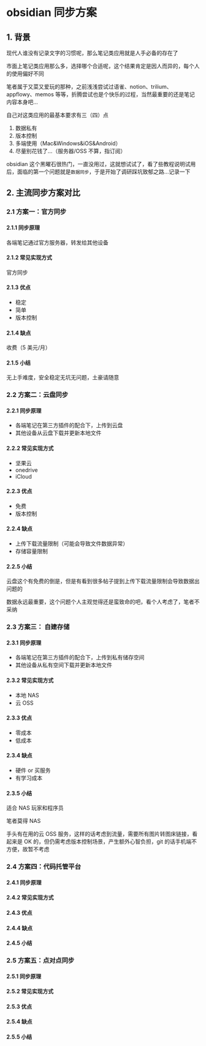 # obsidian 同步方案

## 1. 背景

现代人谁没有记录文字的习惯呢，那么笔记类应用就是人手必备的存在了

市面上笔记类应用那么多，选择哪个合适呢，这个结果肯定是因人而异的，每个人的使用偏好不同

笔者属于又菜又爱玩的那种，之前浅浅尝试过语雀、notion、trilium、appflowy、memos 等等，折腾尝试也是个快乐的过程，当然最重要的还是笔记内容本身吧...

自己对这类应用的最基本要求有三（四）点

1. 数据私有
2. 版本控制
3. 多端使用（Mac&Windows&iOS&Android）
4. 尽量别花钱了...（服务器/OSS 不算，指订阅）

obsidian 这个黑曜石很热门，一直没用过，这就想试试了，看了些教程说明试用后，面临的第一个问题就是`数据同步`，于是开始了调研踩坑致郁之路...记录一下

## 2. 主流同步方案对比

### 2.1 方案一：官方同步

#### 2.1.1 同步原理

各端笔记通过官方服务器，转发给其他设备

#### 2.1.2 常见实现方式

官方同步

#### 2.1.3 优点

- 稳定
- 简单
- 版本控制

#### 2.1.4 缺点

收费（5 美元/月）

#### 2.1.5 小结

无上手难度，安全稳定无坑无问题，土豪请随意

### 2.2 方案二：云盘同步

#### 2.2.1 同步原理

- 各端笔记在第三方插件的配合下，上传到云盘
- 其他设备从云盘下载并更新本地文件

#### 2.2.2 常见实现方式

- 坚果云
- onedrive
- iCloud

#### 2.2.3 优点

- 免费
- 版本控制

#### 2.2.4 缺点

- 上传下载流量限制（可能会导致文件数据异常）
- 存储容量限制

#### 2.2.5 小结

云盘这个有免费的倒是，但是有看到很多帖子提到上传下载流量限制会导致数据出问题的

数据永远最重要，这个问题个人主观觉得还是蛮致命的吧，看个人考虑了，笔者不采纳

### 2.3 方案三： 自建存储

#### 2.3.1 同步原理

- 各端笔记在第三方插件的配合下，上传到私有储存空间
- 其他设备从私有空间下载并更新本地文件

#### 2.3.2 常见实现方式

- 本地 NAS
- 云 OSS

#### 2.3.3 优点

- 零成本
- 低成本

#### 2.3.4 缺点

- 硬件 or 买服务
- 有学习成本

#### 2.3.5 小结

适合 NAS 玩家和程序员

笔者莫得 NAS

手头有在用的云 OSS 服务，这样的话考虑到流量，需要所有图片转图床链接，看起来是 OK 的，但仍需考虑版本控制场景，产生额外心智负担，git 的话手机端不方便，故暂不考虑

### 2.4 方案四：代码托管平台

#### 2.4.1 同步原理

#### 2.4.2 常见实现方式

#### 2.4.3 优点

#### 2.4.4 缺点

#### 2.4.5 小结

### 2.5 方案五：点对点同步

#### 2.5.1 同步原理

#### 2.5.2 常见实现方式

#### 2.5.3 优点

#### 2.5.4 缺点

#### 2.5.5 小结
